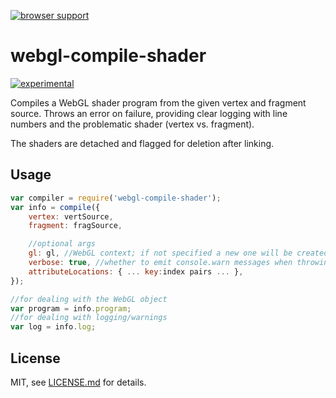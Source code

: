[![browser support](https://ci.testling.com/mattdesl/webgl-compile-shader.png)](https://ci.testling.com/mattdesl/webgl-compile-shader)

# webgl-compile-shader 
[![experimental](http://badges.github.io/stability-badges/dist/experimental.svg)](http://github.com/badges/stability-badges)

Compiles a WebGL shader program from the given vertex and fragment source. Throws an error on failure, providing clear logging with line numbers and the problematic shader (vertex vs. fragment). 

The shaders are detached and flagged for deletion after linking.

## Usage

```js
var compiler = require('webgl-compile-shader');
var info = compile({
	vertex: vertSource,
	fragment: fragSource,

	//optional args
	gl: gl, //WebGL context; if not specified a new one will be created
	verbose: true, //whether to emit console.warn messages when throwing errors
	attributeLocations: { ... key:index pairs ... },
});

//for dealing with the WebGL object
var program = info.program;
//for dealing with logging/warnings 
var log = info.log;
```

## License

MIT, see [LICENSE.md](http://github.com/mattdesl/webgl-compile-shader/blob/master/LICENSE.md) for details.

